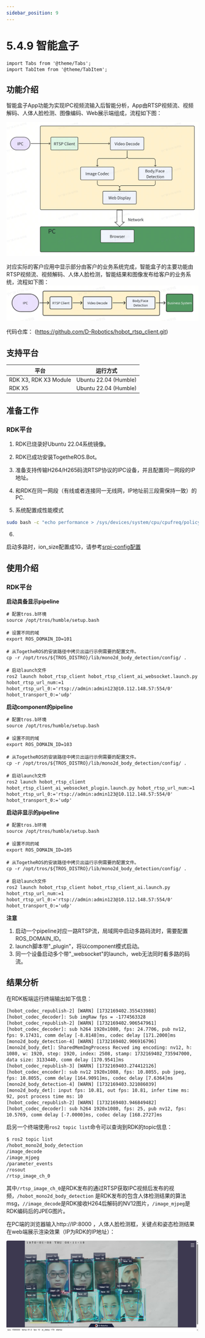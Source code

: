 ```yaml
---
sidebar_position: 9
---
```


# 5.4.9 智能盒子

```mdx-code-block
import Tabs from '@theme/Tabs';
import TabItem from '@theme/TabItem';
```

## 功能介绍

智能盒子App功能为实现IPC视频流输入后智能分析，App由RTSP视频流、视频解码、人体人脸检测、图像编码、Web展示端组成，流程如下图：

![](/../static/img/05_Robot_development/04_apps/image/video_boxs/video_boxs_workflow.jpg)

对应实际的客户应用中显示部分由客户的业务系统完成，智能盒子的主要功能由RTSP视频流、视频解码、人体人脸检测，智能结果和图像发布给客户的业务系统，流程如下图：
![](/../static/img/05_Robot_development/04_apps/image/video_boxs/video_boxs_workflow2.jpg)

代码仓库： (https://github.com/D-Robotics/hobot_rtsp_client.git)

## 支持平台

| 平台                    | 运行方式                  |
|-----------------------|-----------------------|
| RDK X3, RDK X3 Module | Ubuntu 22.04 (Humble) |
| RDK X5                | Ubuntu 22.04 (Humble) |

## 准备工作

### RDK平台

1. RDK已烧录好Ubuntu 22.04系统镜像。

2. RDK已成功安装TogetheROS.Bot。

3. 准备支持传输H264/H265码流RTSP协议的IPC设备，并且配置同一网段的IP地址。

4. 和RDK在同一网段（有线或者连接同一无线网，IP地址前三段需保持一致）的PC.

5. 系统配置成性能模式

```bash
sudo bash -c "echo performance > /sys/devices/system/cpu/cpufreq/policy0/scaling_governor"
```

6.
启动多路时，ion_size配置成1G，请参考[srpi-config配置](https://developer.d-robotics.cc/rdk_doc/System_configuration/srpi-config)

## 使用介绍

### RDK平台

**启动具备显示pipeline**
<Tabs groupId="tros-distro">
<TabItem value="humble" label="Humble">

```shell
# 配置tros.b环境
source /opt/tros/humble/setup.bash

# 设置不同的域
export ROS_DOMAIN_ID=101

# 从TogetheROS的安装路径中拷贝出运行示例需要的配置文件。
cp -r /opt/tros/${TROS_DISTRO}/lib/mono2d_body_detection/config/ .

# 启动launch文件
ros2 launch hobot_rtsp_client hobot_rtsp_client_ai_websocket.launch.py hobot_rtsp_url_num:=1 hobot_rtsp_url_0:='rtsp://admin:admin123@10.112.148.57:554/0' hobot_transport_0:='udp'
```

</TabItem>

</Tabs>


**启动component的pipeline**
<Tabs groupId="tros-distro">
<TabItem value="humble" label="Humble">

```shell
# 配置tros.b环境
source /opt/tros/humble/setup.bash

# 设置不同的域
export ROS_DOMAIN_ID=103

# 从TogetheROS的安装路径中拷贝出运行示例需要的配置文件。
cp -r /opt/tros/${TROS_DISTRO}/lib/mono2d_body_detection/config/ .

# 启动launch文件
ros2 launch hobot_rtsp_client hobot_rtsp_client_ai_websocket_plugin.launch.py hobot_rtsp_url_num:=1 hobot_rtsp_url_0:='rtsp://admin:admin123@10.112.148.57:554/0' hobot_transport_0:='udp'
```

</TabItem>

</Tabs>


**启动非显示的pipeline**
<Tabs groupId="tros-distro">
<TabItem value="humble" label="Humble">

```shell
# 配置tros.b环境
source /opt/tros/humble/setup.bash

# 设置不同的域
export ROS_DOMAIN_ID=105

# 从TogetheROS的安装路径中拷贝出运行示例需要的配置文件。
cp -r /opt/tros/${TROS_DISTRO}/lib/mono2d_body_detection/config/ .

# 启动launch文件
ros2 launch hobot_rtsp_client hobot_rtsp_client_ai.launch.py hobot_rtsp_url_num:=1 hobot_rtsp_url_0:='rtsp://admin:admin123@10.112.148.57:554/0' hobot_transport_0:='udp'
```

</TabItem>

</Tabs>

**注意**

1. 启动一个pipeline对应一路RTSP流，局域网中启动多路码流时，需要配置ROS_DOMAIN_ID。
2. launch脚本带"_plugin"，将以component模式启动。
3. 同一个设备启动多个带"_websocket"的launch，web无法同时看多路的码流。

## 结果分析

在RDK板端运行终端输出如下信息：

```text
[hobot_codec_republish-2] [WARN] [1732169402.355433988] [hobot_codec_decoder]: Sub imgRaw fps = -1774563328
[hobot_codec_republish-2] [WARN] [1732169402.906547961] [hobot_codec_decoder]: sub h264 1920x1080, fps: 24.7706, pub nv12, fps: 9.17431, comm delay [-8.8148]ms, codec delay [171.2000]ms
[mono2d_body_detection-4] [WARN] [1732169402.906916796] [mono2d_body_det]: SharedMemImgProcess Recved img encoding: nv12, h: 1080, w: 1920, step: 1920, index: 2508, stamp: 1732169402_735947000, data size: 3133440, comm delay [170.9541]ms
[hobot_codec_republish-3] [WARN] [1732169403.274412126] [hobot_codec_encoder]: sub nv12 1920x1088, fps: 10.8055, pub jpeg, fps: 10.8055, comm delay [164.9091]ms, codec delay [7.6364]ms
[mono2d_body_detection-4] [WARN] [1732169403.321086039] [mono2d_body_det]: input fps: 10.81, out fps: 10.81, infer time ms: 92, post process time ms: 10
[hobot_codec_republish-2] [WARN] [1732169403.946849482] [hobot_codec_decoder]: sub h264 1920x1080, fps: 25, pub nv12, fps: 10.5769, comm delay [-7.0000]ms, codec delay [168.2727]ms

```

启另一个终端使用`ros2 topic list`命令可以查询到RDK的topic信息：

```shell
$ ros2 topic list
/hobot_mono2d_body_detection
/image_decode
/image_mjpeg
/parameter_events
/rosout
/rtsp_image_ch_0

```

其中`/rtsp_image_ch_0`是RDK发布的通过RTSP获取IPC视频后发布的视频，`/hobot_mono2d_body_detection`
是RDK发布的包含人体检测结果的算法msg，`//image_decode`是RDK接收H264后解码的NV12图片，`/image_mjpeg`是RDK编码后的JPEG图片。

在PC端的浏览器输入http://IP:8000 ，人体人脸检测框，关键点和姿态检测结果在web端展示渲染效果（IP为RDK的IP地址）：

![](/../static/img/05_Robot_development/04_apps/image/video_boxs/video_box_detection.jpg)
